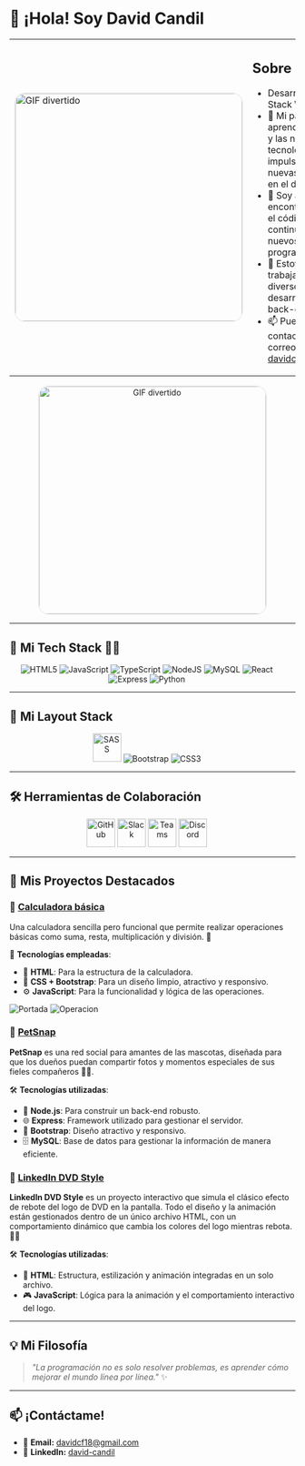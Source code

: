 # 👋 ¡Hola! Soy David Candil

<table>
  <tr>
    <td>
      <img src="https://media.tenor.com/GfSX-u7VGM4AAAAC/coding.gif" 
       alt="GIF divertido" 
       width="400" 
       style="border: 2px solid #f0f0f0; border-radius: 20px;"/>
    </td>
    <td>
      <h2>Sobre mí 👩🏼‍💻</h2>
      <ul>
        <li>Desarrollador Jr Full Stack Web Developer.</li>
        <li>🌱 Mi pasión por el aprendizaje continuo y las nuevas tecnologías me impulsó a buscar nuevas oportunidades en el desarrollo web.</li>
        <li>👀 Soy apasionado por encontrar errores en el código y aprender continuamente nuevos lenguajes de programación.</li>
        <li>💼 Estoy abierto a trabajar en proyectos diversos, ya sea en desarrollo front-end o back-end.</li>
        <li>📫 Puedes contactarme por correo electrónico: <a href="mailto:davidcf18@gmail.com">davidcf18@gmail.com</a></li>
      </ul>
    </td>
  </tr>
</table>

<p align="center">
  <img src="https://media.tenor.com/GfSX-u7VGM4AAAAC/coding.gif" 
       alt="GIF divertido" 
       width="400" 
       style="border: 2px solid #f0f0f0; border-radius: 20px;"/>
</p>

---

## 🚀 Mi Tech Stack 👨‍💻

<p align="center">
  <span style="display: inline-block; margin-right: 20px;">
    <img src="https://img.icons8.com/color/48/000000/html-5.png" alt="HTML5" title="HTML5"/>
    <img src="https://img.icons8.com/color/48/000000/javascript.png" alt="JavaScript" title="JavaScript"/>
    <img src="https://img.icons8.com/color/48/000000/typescript.png" alt="TypeScript" title="TypeScript"/>
    <img src="https://img.icons8.com/color/48/000000/nodejs.png" alt="NodeJS" title="NodeJS"/>
    <img src="https://img.icons8.com/color/48/000000/mysql-logo.png" alt="MySQL" title="MySQL"/>
    <img src="https://img.icons8.com/color/48/000000/react-native.png" alt="React" title="React"/>
    <img src="https://img.icons8.com/ios/50/000000/express-js.png" alt="Express" title="Express"/>
    <img src="https://img.icons8.com/color/48/000000/python.png" alt="Python" title="Python"/>
  </span>
</p>

---

## 🎨 Mi Layout Stack

<p align="center">
  <span style="display: inline-block; margin-right: 20px;">
    <img src="https://github.com/user-attachments/assets/46900a5a-7de1-46ab-a749-72c65d82edc3" alt="SASS" title="SASS" width="50" height="50"/>
    <img src="https://img.icons8.com/color/48/000000/bootstrap.png" alt="Bootstrap" title="Bootstrap"/>
    <img src="https://img.icons8.com/color/48/000000/css3.png" alt="CSS3" title="CSS3"/>
  </span>
</p>

---

## 🛠 Herramientas de Colaboración

<p align="center">
  <span style="display: inline-block; margin-right: 20px;">
    <img src="https://img.icons8.com/ios/50/000000/github.png" alt="GitHub" title="GitHub" width="50" height="50"/>
    <img src="https://github.com/user-attachments/assets/42b1e2a9-ff03-498c-a8e7-f0a69cb9eabb" alt="Slack" title="Slack" width="50" height="50"/>
    <img src="https://github.com/user-attachments/assets/8bbb067b-df19-498b-8c5f-76dc505f5f1b" alt="Teams" title="Teams" width="50" height="50"/>
    <img src="https://github.com/user-attachments/assets/4f56de72-36ab-4199-b081-719426336a6a" alt="Discord" title="Discord" width="50" height="50"/>
  </span>
</p>



---

## 🚀 Mis Proyectos Destacados

### 🌟 [Calculadora básica](https://github.com/DCandil/ProyectoCalculadora.git)
Una calculadora sencilla pero funcional que permite realizar operaciones básicas como suma, resta, multiplicación y división. 🧮

🔧 **Tecnologías empleadas**:
- 📄 **HTML**: Para la estructura de la calculadora.
- 🎨 **CSS + Bootstrap**: Para un diseño limpio, atractivo y responsivo.
- ⚙️ **JavaScript**: Para la funcionalidad y lógica de las operaciones.
  
![Portada](https://github.com/user-attachments/assets/f57c345b-8271-4e0b-8d8e-5370fa81a773)
![Operacion](https://github.com/user-attachments/assets/6d146ec2-3093-404e-9d44-c5b057e100a4)

  

### 🌟 [PetSnap](https://github.com/DCandil/PetSnap.git)
**PetSnap** es una red social para amantes de las mascotas, diseñada para que los dueños puedan compartir fotos y momentos especiales de sus fieles compañeros 🐶🐱.

🛠️ **Tecnologías utilizadas**:
- 🚀 **Node.js**: Para construir un back-end robusto.
- 🌐 **Express**: Framework utilizado para gestionar el servidor.
- 🎨 **Bootstrap**: Diseño atractivo y responsivo.
- 🗄️ **MySQL**: Base de datos para gestionar la información de manera eficiente.

### 🌟 [LinkedIn DVD Style](https://github.com/DCandil/LinkedInDVDStyle)
**LinkedIn DVD Style** es un proyecto interactivo que simula el clásico efecto de rebote del logo de DVD en la pantalla. Todo el diseño y la animación están gestionados dentro de un único archivo HTML, con un comportamiento dinámico que cambia los colores del logo mientras rebota. 🎥✨

🛠️ **Tecnologías utilizadas**:
- 📄 **HTML**: Estructura, estilización y animación integradas en un solo archivo.
- 🎮 **JavaScript**: Lógica para la animación y el comportamiento interactivo del logo.

---

## 💡 Mi Filosofía
> _"La programación no es solo resolver problemas, es aprender cómo mejorar el mundo línea por línea."_ ✨

---

## 📫 ¡Contáctame!

- 💌 **Email:** [davidcf18@gmail.com](mailto:davidcf18@gmail.com)
- 💼 **LinkedIn:** [david-candil](https://linkedin.com/in/david-candil)
